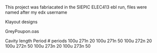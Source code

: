 This project was fabriacated in the SIEPIC ELEC413 ebl run, files were named after my edx username



Klayout designs




GreyPoupon.oas



Cavity length	Period	# periods
100u	271n	20
100u	271n	50
100u	272n	20
100u	272n	50
100u	273n	20
100u	273n	50
